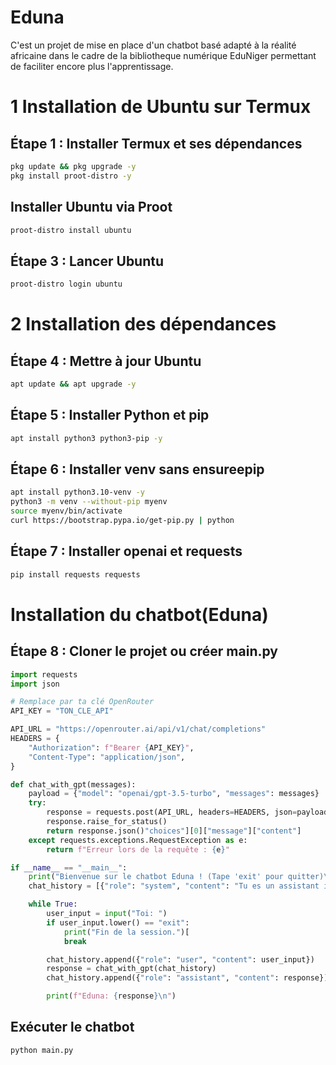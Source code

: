 # Eduna
C'est un projet de mise en place d'un chatbot basé adapté à la réalité africaine dans le cadre de la bibliotheque numérique EduNiger permettant de faciliter encore plus l'apprentissage.

# 1 Installation de Ubuntu sur Termux
## Étape 1 : Installer Termux et ses dépendances
```bash
pkg update && pkg upgrade -y
pkg install proot-distro -y
```
## Installer Ubuntu via Proot
```bash
proot-distro install ubuntu
```
## Étape 3 : Lancer Ubuntu
```bash
proot-distro login ubuntu
```
# 2 Installation des dépendances
## Étape 4 : Mettre à jour Ubuntu
```bash
apt update && apt upgrade -y
```
## Étape 5 : Installer Python et pip
```bash
apt install python3 python3-pip -y
```
## Étape 6 : Installer venv sans ensureepip
```bash
apt install python3.10-venv -y
python3 -m venv --without-pip myenv
source myenv/bin/activate
curl https://bootstrap.pypa.io/get-pip.py | python
```
## Étape 7 : Installer openai et requests
```bash
pip install requests requests
```
# Installation du chatbot(Eduna)
## Étape 8 : Cloner le projet ou créer main.py
```python
import requests
import json

# Remplace par ta clé OpenRouter
API_KEY = "TON_CLE_API"

API_URL = "https://openrouter.ai/api/v1/chat/completions"
HEADERS = {
    "Authorization": f"Bearer {API_KEY}",
    "Content-Type": "application/json",
}

def chat_with_gpt(messages):
    payload = {"model": "openai/gpt-3.5-turbo", "messages": messages}
    try:
        response = requests.post(API_URL, headers=HEADERS, json=payload)
        response.raise_for_status()
        return response.json()"choices"][0]["message"]["content"]
    except requests.exceptions.RequestException as e:
        return f"Erreur lors de la requête : {e}"

if __name__ == "__main__":
    print("Bienvenue sur le chatbot Eduna ! (Tape 'exit' pour quitter)\n")
    chat_history = [{"role": "system", "content": "Tu es un assistant intelligent."}]

    while True:
        user_input = input("Toi: ")
        if user_input.lower() == "exit":
            print("Fin de la session.")[
            break

        chat_history.append({"role": "user", "content": user_input})
        response = chat_with_gpt(chat_history)
        chat_history.append({"role": "assistant", "content": response})

        print(f"Eduna: {response}\n")
```
  ## Exécuter le chatbot
  ```bash
  python main.py
```
